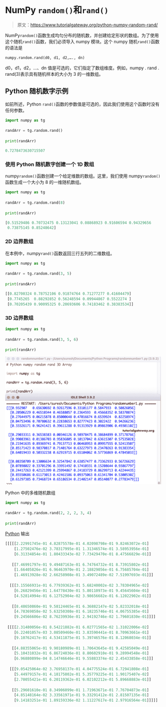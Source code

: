 # NumPy `random()`和`rand()`

> 原文：<https://www.tutorialgateway.org/python-numpy-random-rand/>

NumPy`random()`函数生成均匀分布的随机数，并创建给定形状的数组。为了使用这个随机`rand()`函数，我们必须导入 numpy 模块。这个 numpy 随机`rand()`函数的语法是

```py
numpy.random.rand(d0, d1, d2,…., dn)
```

d0，d1，d2，…、dn 值是可选的，它们指定了数组维度。例如，numpy . rand . rand(3)表示具有随机样本的大小为 3 的一维数组。

## Python 随机数字示例

如前所述，Python `rand()`函数的参数值是可选的，因此我们使用这个函数时没有任何参数。

```py
import numpy as tg

randArr = tg.random.rand()

print(randArr)
```

```py
0.7278473630715507
```

### 使用 Python 随机数字创建一个 1D 数组

numpy`random()`函数创建一个给定维数的数组。这里，我们使用 numpy`random()`函数生成一个大小为 8 的一维随机数组。

```py
import numpy as tg

randArr = tg.random.rand(8)

print(randArr)
```

```py
[0.51529486 0.70732475 0.13123041 0.08868923 0.91606594 0.94329656
 0.73875145 0.85248642]
```

### 2D 边界数组

在本例中，numpy`rand()`函数返回三行五列的二维数组。

```py
import numpy as tg

randArr = tg.random.rand(3, 5)

print(randArr)
```

```py
[[0.82700324 0.78752106 0.91874764 0.71277277 0.41604479]
 [0.7745265  0.88292852 0.56248594 0.09944867 0.5522274 ]
 [0.70205439 0.90095325 0.20693606 0.74183462 0.38383534]]
```

### 3D 边界数组

```py
import numpy as tg

randArr = tg.random.rand(3, 5, 6)

print(randArr)
```

![NumPy random rand 1](img/e50bcf55e121c83ca11b665ea4b0afce.png)

Python 中的多维随机数组

```py
import numpy as tg

randArr = tg.random.rand(2, 2, 2, 3, 4)

print(randArr)
```

[Python](https://www.tutorialgateway.org/python-tutorial/) 输出

```py
[[[[[2.22991745e-01 4.82875578e-01 4.02098798e-01 9.82463072e-01]
    [1.27502476e-02 3.78317995e-01 1.31346574e-01 3.58953956e-01]
    [6.31334854e-01 1.80433343e-02 7.73429470e-01 8.47566829e-01]]

   [[7.46991797e-01 9.49487163e-01 6.74764732e-01 8.73915802e-01]
    [1.66405826e-01 6.96463970e-01 2.18829056e-01 6.75685704e-01]
    [1.46913928e-02 2.66258908e-01 3.49072489e-02 7.51997693e-01]]]

  [[[3.15566931e-01 6.77939362e-01 5.68240002e-02 3.78304965e-02]
    [6.26829456e-01 1.64778430e-01 5.80110973e-01 9.45645604e-01]
    [4.52814994e-01 6.12752904e-02 3.98656682e-01 6.12022902e-01]]

   [[8.48650860e-01 9.58124465e-01 6.36882147e-02 5.82332018e-01]
    [4.78369858e-02 5.63250308e-01 6.18235746e-01 4.06755385e-01]
    [9.24566606e-02 8.76239936e-01 2.94192746e-02 1.79601830e-01]]]]

 [[[[2.31480056e-01 8.54221882e-01 6.02771565e-02 1.31022006e-02]
    [6.22401057e-03 3.08509460e-01 3.83590441e-01 8.70963661e-01]
    [9.10762417e-01 4.53411875e-01 5.39746576e-01 8.12068034e-01]]

   [[4.88355065e-01 9.90180989e-01 1.70643645e-01 9.42585049e-01]
    [5.10431032e-01 6.86724036e-01 8.80602910e-01 9.28994548e-01]
    [6.96880899e-04 8.14746646e-01 9.55883374e-02 2.45433858e-01]]]

  [[[9.05425064e-02 3.76958137e-01 4.04775524e-01 6.72941808e-01]
    [5.44979157e-01 4.18175802e-01 5.35779225e-01 1.90175407e-02]
    [2.70055421e-01 6.20119362e-01 6.02102212e-01 5.89668883e-01]]

   [[5.29601610e-01 8.34906099e-01 1.71963671e-01 7.76704873e-01]
    [4.85148164e-02 3.33561971e-01 9.33291412e-01 2.81507135e-01]
    [9.14183251e-01 1.89159336e-02 1.11227617e-01 2.97916564e-01]]]]]
```